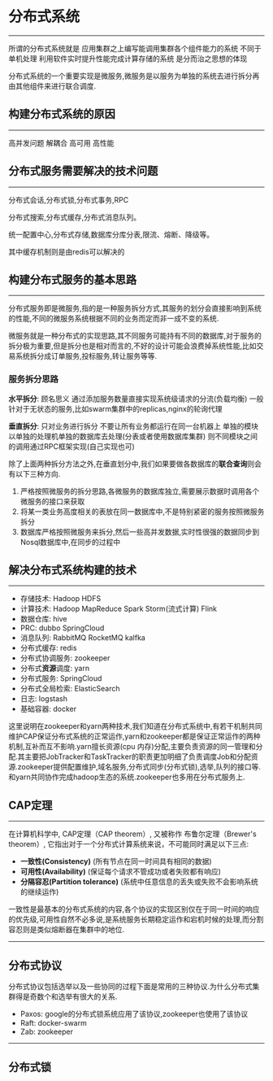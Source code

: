 # 分布式系统

---

所谓的分布式系统就是 应用集群之上编写能调用集群各个组件能力的系统 不同于单机处理 利用软件实时提升性能完成计算存储的系统 是分而治之思想的体现

分布式系统的一个重要实现是微服务,微服务是以服务为单独的系统去进行拆分再由其他组件来进行联合调度.



## 构建分布式系统的原因

---

高并发问题 解耦合 高可用 高性能



## 分布式服务需要解决的技术问题

---

分布式会话,分布式锁,分布式事务,RPC

分布式搜索,分布式缓存,分布式消息队列。

统一配置中心,分布式存储,数据库分库分表,限流、熔断、降级等。

其中缓存机制则是由redis可以解决的



## 构建分布式服务的基本思路

---

分布式服务即是微服务,指的是一种服务拆分方式,其服务的划分会直接影响到系统的性能,不同的微服务系统根据不同的业务而定而非一成不变的系统.

微服务就是一种分布式的实现思路,其不同服务可能持有不同的数据库,对于服务的拆分极为重要,但是拆分也是相对而言的,不好的设计可能会浪费掉系统性能,比如交易系统拆分成订单服务,投标服务,转让服务等等.

### 服务拆分思路

**水平拆分**: 顾名思义 通过添加服务数量直接实现系统级请求的分流(负载均衡) 一般针对于无状态的服务,比如swarm集群中的replicas,nginx的轮询代理

**垂直拆分**: 只对业务进行拆分 不要让所有业务都运行在同一台机器上 单独的模块以单独的处理机单独的数据库去处理(分表或者使用数据库集群) 则不同模块之间的调用通过RPC框架实现(自己实现也可) 

除了上面两种拆分方法之外,在垂直划分中,我们如果要做各数据库的**联合查询**则会有以下三种方向.

1.  严格按照微服务的拆分思路,各微服务的数据库独立,需要展示数据时调用各个微服务的接口来获取
2.  将某一类业务高度相关的表放在同一数据库中,不是特别紧密的服务按照微服务拆分
3.  数据库严格按照微服务来拆分,然后一些高并发数据,实时性很强的数据同步到Nosql数据库中,在同步的过程中



## 解决分布式系统构建的技术

---

-   存储技术: Hadoop HDFS
-   计算技术: Hadoop MapReduce Spark Storm(流式计算) Flink
-   数据仓库: hive
-   PRC: dubbo SpringCloud
-   消息队列: RabbitMQ RocketMQ kalfka
-   分布式缓存: redis
-   分布式协调服务: zookeeper
-   分布式**资源**调度: yarn
-   分布式服务: SpringCloud
-   分布式全局检索: ElasticSearch
-   日志: logstash
-   基础容器: docker

这里说明在zookeeper和yarn两种技术,我们知道在分布式系统中,有若干机制共同维护CAP保证分布式系统的正常运作,yarn和zookeeper都是保证正常运作的两种机制,互补而互不影响.yarn擅长资源(cpu 内存)分配,主要负责资源的同一管理和分配.其主要把JobTracker和TaskTracker的职责更加明细了负责调度Job和分配资源.zookeeper提供配置维护,域名服务,分布式同步(分布式锁),选举,队列的接口等.和yarn共同协作完成hadoop生态的系统.zookeeper也多用在分布式服务上.



## CAP定理

---

在计算机科学中, CAP定理（CAP theorem）, 又被称作 布鲁尔定理（Brewer's theorem）, 它指出对于一个分布式计算系统来说，不可能同时满足以下三点:

-   **一致性(Consistency)** (所有节点在同一时间具有相同的数据)
-   **可用性(Availability)** (保证每个请求不管成功或者失败都有响应)
-   **分隔容忍(Partition tolerance)** (系统中任意信息的丢失或失败不会影响系统的继续运作)

一致性是最基本的分布式系统的内容,各个协议的实现区别仅在于同一时间的响应的优先级,可用性自然不必多说,是系统服务长期稳定运作和宕机时候的处理,而分割容忍则是类似熔断器在集群中的地位.



---

## 分布式协议

分布式协议包括选举以及一些协同的过程下面是常用的三种协议.为什么分布式集群得是奇数个和选举有很大的关系.

-   Paxos: google的分布式锁系统应用了该协议,zookeeper也使用了该协议
-   Raft: docker-swarm
-   Zab: zookeeper



---

## 分布式锁

